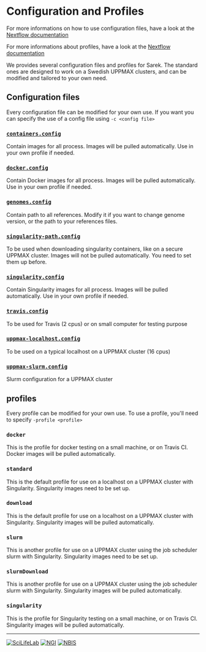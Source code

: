 # Configuration and Profiles

For more informations on how to use configuration files, have a look at the [Nextflow documentation](https://www.nextflow.io/docs/latest/config.html)

For more informations about profiles, have a look at the [Nextflow documentation](https://www.nextflow.io/docs/latest/config.html#config-profiles)

We provides several configuration files and profiles for Sarek. The standard ones are designed to work on a Swedish UPPMAX clusters, and can be modified and tailored to your own need.

## Configuration files

Every configuration file can be modified for your own use. If you want you can specify the use of a config file using `-c <config file>`

### [`containers.config`](../configuration/containers.config)

Contain images for all process.
Images will be pulled automatically.
Use in your own profile if needed.

### [`docker.config`](../configuration/docker.config)

Contain Docker images for all process.
Images will be pulled automatically.
Use in your own profile if needed.

### [`genomes.config`](../configuration/genomes.config)

Contain path to all references.
Modify it if you want to change genome version, or the path to your references files.

### [`singularity-path.config`](../configuration/singularity-path.config)

To be used when downloading singularity containers, like on a secure UPPMAX cluster.
Images will not be pulled automatically.
You need to set them up before.

### [`singularity.config`](../configuration/singularity.config)

Contain Singularity images for all process.
Images will be pulled automatically.
Use in your own profile if needed.

### [`travis.config`](../configuration/travis.config)

To be used for Travis (2 cpus) or on small computer for testing purpose

### [`uppmax-localhost.config`](../configuration/uppmax-localhost.config)

To be used on a typical localhost on a UPPMAX cluster (16 cpus)

### [`uppmax-slurm.config`](../configuration/uppmax-slurm.config)

Slurm configuration for a UPPMAX cluster

## profiles

Every profile can be modified for your own use. To use a profile, you'll need to specify `-profile <profile>`

### `docker`

This is the profile for docker testing on a small machine, or on Travis CI.
Docker images will be pulled automatically.

### `standard`

This is the default profile for use on a localhost on a UPPMAX cluster with Singularity.
Singularity images need to be set up.

### `download`

This is the default profile for use on a localhost on a UPPMAX cluster with Singularity.
Singularity images will be pulled automatically.

### `slurm`

This is another profile for use on a UPPMAX cluster using the job scheduler slurm with Singularity.
Singularity images need to be set up.

### `slurmDownload`

This is another profile for use on a UPPMAX cluster using the job scheduler slurm with Singularity.
Singularity images will be pulled automatically.

### `singularity`

This is the profile for Singularity testing on a small machine, or on Travis CI.
Singularity images will be pulled automatically.

--------------------------------------------------------------------------------

[![](images/SciLifeLab_logo.png "SciLifeLab")][scilifelab-link]
[![](images/NGI_logo.png "NGI")][ngi-link]
[![](images/NBIS_logo.png "NBIS")][nbis-link]

[nbis-link]: https://www.nbis.se/
[ngi-link]: https://ngisweden.scilifelab.se/
[scilifelab-link]: https://www.scilifelab.se/
